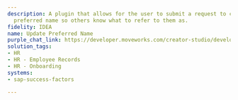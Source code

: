 ```yaml
---
description: A plugin that allows for the user to submit a request to change their
  preferred name so others know what to refer to them as.
fidelity: IDEA
name: Update Preferred Name
purple_chat_link: https://developer.moveworks.com/creator-studio/developer-tools/purple-chat?purple_chat_v1=%7B%22settings%22%3A%7B%22colorStyle%22%3A%22LIGHT%22%2C%22startTime%22%3A%2211%3A43+AM%22%2C%22defaultPerson%22%3A%22CHRISTINE%22%2C%22editable%22%3Atrue%2C%22botName%22%3A%22%22%2C%22botImageUrl%22%3A%22%22%7D%2C%22messages%22%3A%5B%7B%22from%22%3A%22USER%22%2C%22text%22%3A%22%3Cp%3EI+need+to+set+up+my+preferred+name+in+SuccessFactors.%3C%2Fp%3E%22%7D%2C%7B%22from%22%3A%22BOT%22%2C%22text%22%3A%22%3Cp%3ESure%2C+I+can+help+you+with+setting+up+your+preferred+name+in+SuccessFactors.+What+is+your+preferred+name%3F%3C%2Fp%3E%22%7D%2C%7B%22from%22%3A%22USER%22%2C%22text%22%3A%22%3Cp%3EIt%27s+Christie.%3Cbr%3E%3C%2Fp%3E%22%7D%2C%7B%22from%22%3A%22BOT%22%2C%22text%22%3A%22%3Cp%3EOkay%2C+you+want+to+set+your+preferred+name+to+%3Cb%3EChristie%3C%2Fb%3E.%3Cbr%3E%3C%2Fp%3E%22%2C%22cards%22%3A%5B%7B%22title%22%3A%22%3Cp%3EPlease+confirm+your+preferred+name%3Cbr%3E%3C%2Fp%3E%22%2C%22text%22%3A%22%3Cp%3E%3Cb%3EPreferred+Name%3A+%3C%2Fb%3EChristie%3Cbr%3E%3C%2Fp%3E%22%2C%22buttons%22%3A%5B%7B%22style%22%3A%22PRIMARY%22%2C%22text%22%3A%22Update+in+SuccessFactors%22%7D%2C%7B%22text%22%3A%22Edit+Preferred+Name%22%7D%2C%7B%22text%22%3A%22Cancel%22%7D%5D%7D%5D%7D%5D%7D
solution_tags:
- HR
- HR - Employee Records
- HR - Onboarding
systems:
- sap-success-factors

---
```

